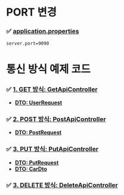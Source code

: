 # PORT 변경

### ✅ [application.properties](./src/main/resources/application.properties)

```properties
server.port=9090
```

# 통신 방식 예제 코드

### ✅ [1. GET 방식: GetApiController](./src/main/java/com/example/hello/controller/GetApiController.java)

- [**DTO: UserRequest**](./src/main/java/com/example/hello/dto/UserRequest.java)

### ✅ [2. POST 방식: PostApiController](./src/main/java/com/example/hello/controller/PostApiController.java)

- [**DTO: PostRequest**](./src/main/java/com/example/hello/dto/PostRequest.java)

### ✅ [3. PUT 방식: PutApiController](./src/main/java/com/example/hello/controller/PutApiController.java)

- [**DTO: PutRequest**](./src/main/java/com/example/hello/dto/PutRequest.java)
- [**DTO: CarDto**](./src/main/java/com/example/hello/dto/CarDto.java)

### ✅ [3. DELETE 방식: DeleteApiController](./src/main/java/com/example/hello/controller/DeleteApiController.java)